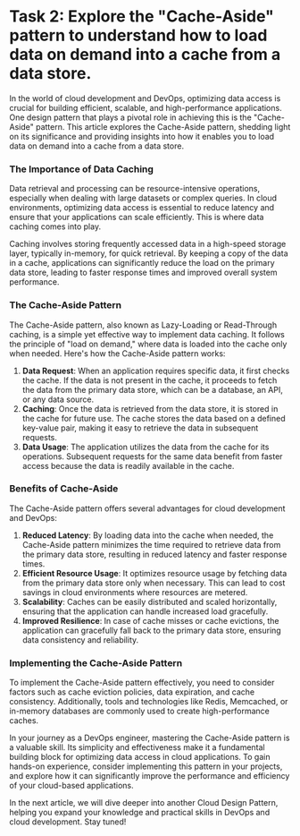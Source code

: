 # Task 2: Explore the "Cache-Aside" pattern to understand how to load data on demand into a cache from a data store.

In the world of cloud development and DevOps, optimizing data access is crucial for building efficient, scalable, and high-performance applications. One design pattern that plays a pivotal role in achieving this is the "Cache-Aside" pattern. This article explores the Cache-Aside pattern, shedding light on its significance and providing insights into how it enables you to load data on demand into a cache from a data store.

### **The Importance of Data Caching**

Data retrieval and processing can be resource-intensive operations, especially when dealing with large datasets or complex queries. In cloud environments, optimizing data access is essential to reduce latency and ensure that your applications can scale efficiently. This is where data caching comes into play.

Caching involves storing frequently accessed data in a high-speed storage layer, typically in-memory, for quick retrieval. By keeping a copy of the data in a cache, applications can significantly reduce the load on the primary data store, leading to faster response times and improved overall system performance.

### **The Cache-Aside Pattern**

The Cache-Aside pattern, also known as Lazy-Loading or Read-Through caching, is a simple yet effective way to implement data caching. It follows the principle of "load on demand," where data is loaded into the cache only when needed. Here's how the Cache-Aside pattern works:

1. **Data Request**: When an application requires specific data, it first checks the cache. If the data is not present in the cache, it proceeds to fetch the data from the primary data store, which can be a database, an API, or any data source.
2. **Caching**: Once the data is retrieved from the data store, it is stored in the cache for future use. The cache stores the data based on a defined key-value pair, making it easy to retrieve the data in subsequent requests.
3. **Data Usage**: The application utilizes the data from the cache for its operations. Subsequent requests for the same data benefit from faster access because the data is readily available in the cache.

### **Benefits of Cache-Aside**

The Cache-Aside pattern offers several advantages for cloud development and DevOps:

1. **Reduced Latency**: By loading data into the cache when needed, the Cache-Aside pattern minimizes the time required to retrieve data from the primary data store, resulting in reduced latency and faster response times.
2. **Efficient Resource Usage**: It optimizes resource usage by fetching data from the primary data store only when necessary. This can lead to cost savings in cloud environments where resources are metered.
3. **Scalability**: Caches can be easily distributed and scaled horizontally, ensuring that the application can handle increased load gracefully.
4. **Improved Resilience**: In case of cache misses or cache evictions, the application can gracefully fall back to the primary data store, ensuring data consistency and reliability.

### **Implementing the Cache-Aside Pattern**

To implement the Cache-Aside pattern effectively, you need to consider factors such as cache eviction policies, data expiration, and cache consistency. Additionally, tools and technologies like Redis, Memcached, or in-memory databases are commonly used to create high-performance caches.

In your journey as a DevOps engineer, mastering the Cache-Aside pattern is a valuable skill. Its simplicity and effectiveness make it a fundamental building block for optimizing data access in cloud applications. To gain hands-on experience, consider implementing this pattern in your projects, and explore how it can significantly improve the performance and efficiency of your cloud-based applications.

In the next article, we will dive deeper into another Cloud Design Pattern, helping you expand your knowledge and practical skills in DevOps and cloud development. Stay tuned!